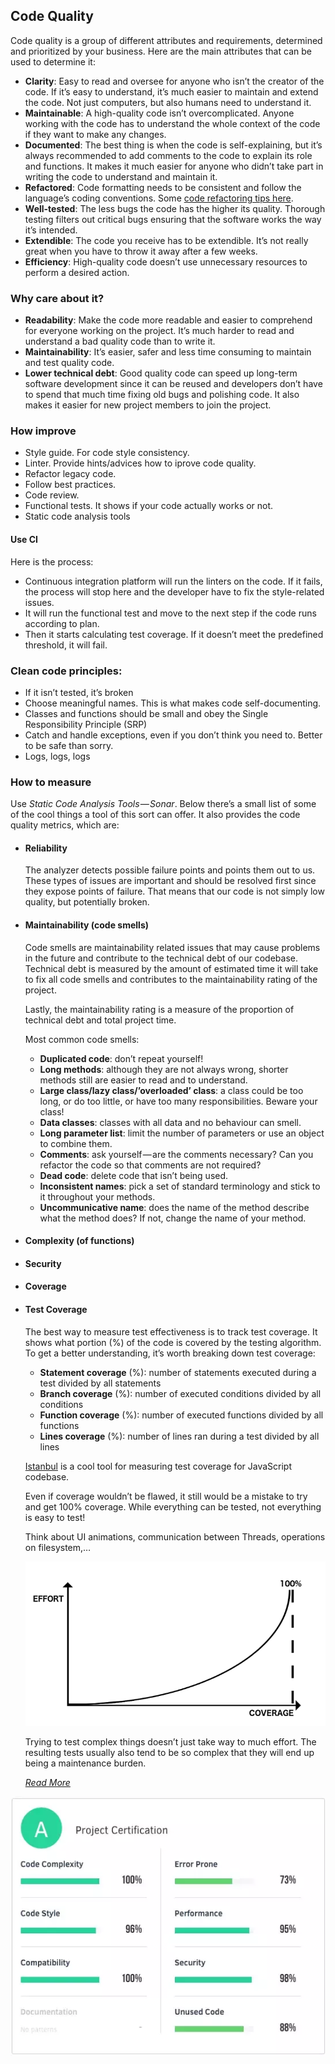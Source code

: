 ## Code Quality
Code quality is a group of different attributes and requirements, determined and prioritized by your business. Here are the main attributes that can be used to determine it:
* __Clarity__: Easy to read and oversee for anyone who isn’t the creator of the code. If it’s easy to understand, it’s much easier to maintain and extend the code. Not just computers, but also humans need to understand it.
* __Maintainable__: A high-quality code isn’t overcomplicated. Anyone working with the code has to understand the whole context of the code if they want to make any changes.
* __Documented__: The best thing is when the code is self-explaining, but it’s always recommended to add comments to the code to explain its role and functions. It makes it much easier for anyone who didn’t take part in writing the code to understand and maintain it.
* __Refactored__: Code formatting needs to be consistent and follow the language’s coding conventions. Some [code refactoring tips here](https://apiumhub.com/tech-blog-barcelona/code-refactoring-techniques/).
* __Well-tested__: The less bugs the code has the higher its quality. Thorough testing filters out critical bugs ensuring that the software works the way it’s intended.
* __Extendible__: The code you receive has to be extendible. It’s not really great when you have to throw it away after a few weeks.
* __Efficiency__: High-quality code doesn’t use unnecessary resources to perform a desired action.

### Why care about it?
* __Readability__: Make the code more readable and easier to comprehend for everyone working on the project. It’s much harder to read and understand a bad quality code than to write it.
* __Maintainability__: It’s easier, safer and less time consuming to maintain and test quality code.
* __Lower technical debt__: Good quality code can speed up long-term software development since it can be reused and developers don’t have to spend that much time fixing old bugs and polishing code. It also makes it easier for new project members to join the project.

### How improve
* Style guide. For code style consistency.
* Linter. Provide hints/advices how to iprove code quality.
* Refactor legacy code.
* Follow best practices.
* Code review.
* Functional tests. It shows if your code actually works or not.
* Static code analysis tools

#### Use CI
Here is the process:
* Continuous integration platform will run the linters on the code. If it fails, the process will stop here and the developer have to fix the style-related issues.
* It will run the functional test and move to the next step if the code runs according to plan.
* Then it starts calculating test coverage. If it doesn’t meet the predefined threshold, it will fail.

### Clean code principles:
* If it isn’t tested, it’s broken
* Choose meaningful names. This is what makes code self-documenting.
* Classes and functions should be small and obey the Single Responsibility Principle (SRP)
* Catch and handle exceptions, even if you don’t think you need to. Better to be safe than sorry.
* Logs, logs, logs

### How to measure
Use _Static Code Analysis Tools — Sonar_. Below there’s a small list of some of the cool things a tool of this sort can offer. It also provides the code quality metrics, which are:
* #### Reliability

    The analyzer detects possible failure points and points them out to us. These types of issues are important and should be resolved first since they expose points of failure. That means that our code is not simply low quality, but potentially broken.

* #### Maintainability (code smells)

    Code smells are maintainability related issues that may cause problems in the future and contribute to the technical debt of our codebase. Technical debt is measured by the amount of estimated time it will take to fix all code smells and contributes to the maintainability rating of the project.

    Lastly, the maintainability rating is a measure of the proportion of technical debt and total project time.

    Most common code smells:
    * __Duplicated code__: don’t repeat yourself!
    * __Long methods__: although they are not always wrong, shorter methods still are easier to read and to understand.
    * __Large class/lazy class/’overloaded’ class__: a class could be too long, or do too little, or have too many responsibilities. Beware your class!
    * __Data classes__: classes with all data and no behaviour can smell.
    * __Long parameter list__: limit the number of parameters or use an object to combine them.
    * __Comments__: ask yourself — are the comments necessary? Can you refactor the code so that comments are not required?
    * __Dead code__: delete code that isn’t being used.
    * __Inconsistent names__: pick a set of standard terminology and stick to it throughout your methods.
    * __Uncommunicative name__: does the name of the method describe what the method does? If not, change the name of your method.

* #### Complexity (of functions)

* #### Security

* #### Coverage

* #### Test Coverage

    The best way to measure test effectiveness is to track test coverage. It shows what portion (%) of the code is covered by the testing algorithm. To get a better understanding, it’s worth breaking down test coverage:
    * __Statement coverage__ (%): number of statements executed during a test divided by all statements
    * __Branch coverage__ (%): number of executed conditions divided by all conditions
    * __Function coverage__ (%): number of executed functions divided by all functions
    * __Lines coverage__ (%): number of lines ran during a test divided by all lines

    [Istanbul](https://istanbul.js.org/) is a cool tool for measuring test coverage for JavaScript codebase.

    Even if coverage wouldn’t be flawed, it still would be a mistake to try and get 100% coverage. While everything can be tested, not everything is easy to test!

    Think about UI animations, communication between Threads, operations on filesystem,…

    ![test-coverage-graph](./images/test-coverage-graph.png)

    Trying to test complex things doesn’t just take way to much effort. The resulting tests usually also tend to be so complex that they will end up being a maintenance burden.

    _[Read More](https://ordepdev.me/posts/code-coverage)_

![code-qualitymeasure](./images/code-qualitymeasure.webp)
